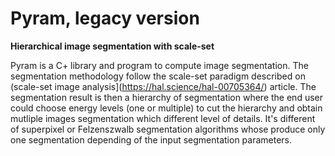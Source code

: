 # Pyram, legacy version

**Hierarchical image segmentation with scale-set** 

Pyram is a C+ library and program to compute image segmentation. The segmentation methodology follow the scale-set paradigm described on (scale-set image analysis](https://hal.science/hal-00705364/) article. 
The segmentation result is then a hierarchy of segmentation where the end user could choose energy levels (one or multiple) to cut the hierarchy and obtain mutliple images segmentation which different level of details. It's different of superpixel or Felzenszwalb segmentation algorithms whose produce only one segmentation depending of the input segmentation parameters.  


```{tableofcontents}
```
